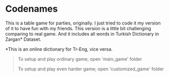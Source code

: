 # Codenames

This is a table game for parties, originally. I just tried to code it my version of it to have fun with my friends. This version is a little bit challenging comparing to real game. And it includes all words in Turkish Dictionary in Zargan* Dataset.

*This is an online dictionary for Tr-Eng, vice versa.

> To setup and play ordinary game; open 'main_game' folder
> 
> To setup and play even harder game; open 'customized_game' folder
